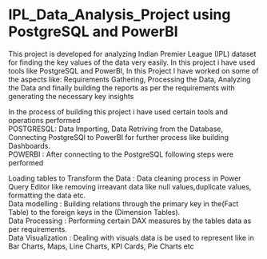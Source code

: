 # IPL_Data_Analysis_Project using PostgreSQL and PowerBI
This project is developed for analyzing Indian Premier League (IPL) dataset for finding the key values of the data very easily.
In this project i have used tools like PostgreSQL and PowerBI, In this Project I have worked on some of the aspects like: Requirements Gathering, Processing the Data, Analyzing the Data and finally building the reports as per the requirements with generating the necessary key insights

In the process of building this project i have used certain tools and operations performed                                                                                                                                                                                                                                                 
POSTGRESQL: Data Importing,
            Data Retriving from the Database,
            Connecting PostgreSQl to PowerBI for further process like building Dashboards.                                                                                                                                                                                                                                                 
POWERBI   : After connecting to the PostgreSQL following steps were performed 

Loading tables to Transform the Data : Data cleaning process in Power Query Editor like removing irreavant data like null values,duplicate values, formatting the data etc.                         
Data modelling : Building relations through the primary key in the(Fact Table) to the foreign keys in the (Dimension Tables).               
Data Processing : Performing certain DAX measures by the tables data as per requirements.                                                                             
Data Visualization : Dealing with visuals data is be used to represent like in Bar Charts, Maps, Line Charts, KPI Cards, Pie Charts etc
           
 
 

